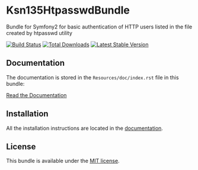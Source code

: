 Ksn135HtpasswdBundle
====================

Bundle for Symfony2 for basic authentication of HTTP users listed in the file created by htpasswd utility

[![Build Status](https://secure.travis-ci.org/ksn135/HtpasswdBundle.png?branch=master)](https://travis-ci.org/ksn135/HtpasswdBundle) [![Total Downloads](https://poser.pugx.org/ksn135/htpasswd-bundle/downloads.png)](https://packagist.org/packages/ksn135/htpasswd-bundle) [![Latest Stable Version](https://poser.pugx.org/ksn135/htpasswd-bundle/v/stable.png)](https://packagist.org/packages/ksn135/htpasswd-bundle)

Documentation
-------------

The documentation is stored in the `Resources/doc/index.rst` file in this bundle:

[Read the Documentation](Resources/doc/index.rst)

Installation
------------

All the installation instructions are located in the [documentation](Resources/doc/index.rst).


License
-------

This bundle is available under the [MIT license](Resources/meta/LICENSE).

